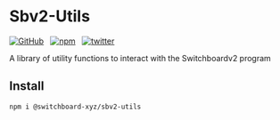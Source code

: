 # Sbv2-Utils

[![GitHub](https://img.shields.io/badge/--181717?logo=github&logoColor=ffffff)](https://github.com/switchboard-xyz/switchboard-v2/tree/main/libraries/sbv2-utils)&nbsp;&nbsp;
[![npm](https://img.shields.io/npm/v/@switchboard-xyz/switchboard-v2)](https://www.npmjs.com/package/@switchboard-xyz/sbv2-utils)&nbsp;&nbsp;
[![twitter](https://badgen.net/twitter/follow/switchboardxyz)](https://twitter.com/switchboardxyz)&nbsp;&nbsp;

A library of utility functions to interact with the Switchboardv2 program

## Install

```
npm i @switchboard-xyz/sbv2-utils
```
